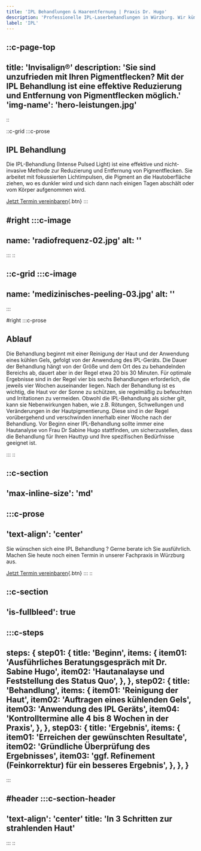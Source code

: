 ```yaml
---
title: 'IPL Behandlungen & Haarentfernung | Praxis Dr. Hugo'
description: 'Professionelle IPL-Laserbehandlungen in Würzburg. Wir kümmern uns um eine lückenlose Haarentfernung. ✆ Jetzt in unserer Praxis beraten lassen!'
label: 'IPL'
---
```


::c-page-top
---
title: 'Invisalign®'
description: 'Sie sind unzufrieden mit Ihren Pigmentflecken? Mit der IPL Behandlung ist eine effektive Reduzierung und Entfernung von Pigmentflecken möglich.'
'img-name': 'hero-leistungen.jpg'
---
::

::c-grid
:::c-prose
## IPL Behandlung

Die IPL-Behandlung (Intense Pulsed Light) ist eine effektive und nicht-invasive Methode 
zur Reduzierung und Entfernung von Pigmentflecken. Sie arbeitet mit fokussierten Lichtimpulsen, 
die Pigment an die Hautoberfläche ziehen, wo es dunkler wird und sich dann nach einigen Tagen 
abschält oder vom Körper aufgenommen wird.

[Jetzt Termin vereinbaren](/contact/#contact){.btn}
:::

#right
:::c-image
---
name: 'radiofrequenz-02.jpg'
alt: ''
---
:::
::

::c-grid
:::c-image
---
name: 'medizinisches-peeling-03.jpg'
alt: ''
---
:::

#right
:::c-prose
## Ablauf

Die Behandlung beginnt mit einer Reinigung der Haut und der Anwendung eines kühlen Gels, 
gefolgt von der Anwendung des IPL-Geräts. Die Dauer der Behandlung hängt von der Größe und dem Ort 
des zu behandelnden Bereichs ab, dauert aber in der Regel etwa 20 bis 30 Minuten. Für optimale 
Ergebnisse sind in der Regel vier bis sechs Behandlungen erforderlich, die jeweils vier Wochen auseinander liegen.
Nach der Behandlung ist es wichtig, die Haut vor der Sonne zu schützen, sie regelmäßig zu befeuchten 
und Irritationen zu vermeiden. Obwohl die IPL-Behandlung als sicher gilt, kann sie Nebenwirkungen haben, 
wie z.B. Rötungen, Schwellungen und Veränderungen in der Hautpigmentierung. Diese sind in der Regel 
vorübergehend und verschwinden innerhalb einer Woche nach der Behandlung.
Vor Beginn einer IPL-Behandlung sollte immer eine Hautanalyse von Frau Dr Sabine Hugo stattfinden, 
um sicherzustellen, dass die Behandlung für Ihren Hauttyp und Ihre spezifischen Bedürfnisse geeignet ist.

:::
::


::c-section
---
'max-inline-size': 'md'
---

:::c-prose
---
'text-align': 'center'
---
<p class="lead">
  Sie wünschen sich eine IPL Behandlung ? Gerne berate ich Sie ausführlich. Machen
  Sie heute noch einen Termin in unserer Fachpraxis in Würzburg aus.
</p>

[Jetzt Termin vereinbaren](/contact/#contact){.btn}
:::
::

::c-section
---
'is-fullbleed': true
---

:::c-steps
---
steps: {
  step01: {
    title: 'Beginn',
    items: {
      item01: 'Ausführliches Beratungsgespräch mit Dr. Sabine Hugo',
      item02: 'Hautanalayse und Feststellung des Status Quo',
    },
  },
  step02: {
    title: 'Behandlung',
    items: {
      item01: 'Reinigung der Haut',
      item02: 'Auftragen eines kühlenden Gels',
      item03: 'Anwendung des IPL Geräts',
      item04: 'Kontrolltermine alle 4 bis 8 Wochen in der Praxis',
    },
  },
  step03: {
    title: 'Ergebnis',
    items: {
      item01: 'Erreichen der gewünschten Resultate',
      item02: 'Gründliche Überprüfung des Ergebnisses',
      item03: 'ggf. Refinement (Feinkorrektur) für ein besseres Ergebnis',
    },
  },
}
---
:::

#header
:::c-section-header
---
'text-align': 'center'
title: 'In 3 Schritten zur strahlenden Haut'
---
:::
::
